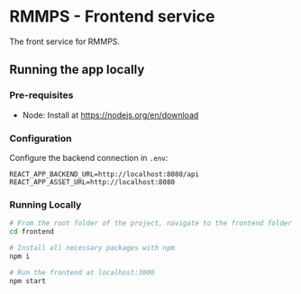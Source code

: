 # RMMPS - Frontend service

The front service for RMMPS.

## Running the app locally

### Pre-requisites

- Node: Install at https://nodejs.org/en/download

### Configuration

Configure the backend connection in `.env`:

```.env
REACT_APP_BACKEND_URL=http://localhost:8080/api
REACT_APP_ASSET_URL=http://localhost:8080
```

### Running Locally

```bash
# From the root folder of the project, navigate to the frontend folder
cd frontend

# Install all necessary packages with npm
npm i

# Run the frontend at localhost:3000
npm start
```
